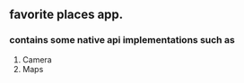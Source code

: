 ## favorite places app.

### contains some native api implementations such as 

1. Camera 
2. Maps

